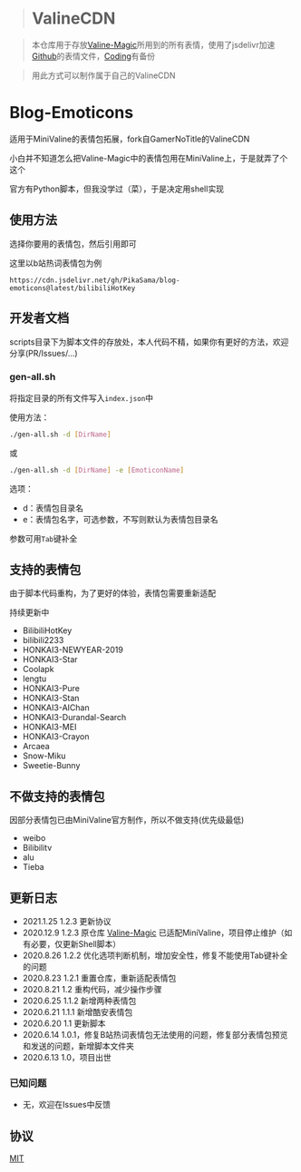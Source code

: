 ># ValineCDN

>本仓库用于存放[Valine-Magic](https://github.com/GamerNoTitle/Valine-Magic)所用到的所有表情，使用了jsdelivr加速[Github](https://github.com/GamerNoTitle/ValineCDN)的表情文件，[Coding](https://gamernotitle.coding.net/p/ValineCDN/d/ValineCDN/git/tree/master)有备份

>用此方式可以制作属于自己的ValineCDN

# Blog-Emoticons

适用于MiniValine的表情包拓展，fork自GamerNoTitle的ValineCDN

小白并不知道怎么把Valine-Magic中的表情包用在MiniValine上，于是就弄了个这个

官方有Python脚本，但我没学过（菜），于是决定用shell实现

## 使用方法
选择你要用的表情包，然后引用即可

这里以b站热词表情包为例
```
https://cdn.jsdelivr.net/gh/PikaSama/blog-emoticons@latest/bilibiliHotKey
```

## 开发者文档
scripts目录下为脚本文件的存放处，本人代码不精，如果你有更好的方法，欢迎分享(PR/Issues/...)

### gen-all.sh
将指定目录的所有文件写入`index.json`中

使用方法：
```bash
./gen-all.sh -d [DirName]
```
或
```bash
./gen-all.sh -d [DirName] -e [EmoticonName]
```

选项：
 - d：表情包目录名
 - e：表情包名字，可选参数，不写则默认为表情包目录名

参数可用`Tab`键补全

## 支持的表情包
由于脚本代码重构，为了更好的体验，表情包需要重新适配

持续更新中
 - BilibiliHotKey
 - bilibili2233
 - HONKAI3-NEWYEAR-2019
 - HONKAI3-Star
 - Coolapk
 - lengtu
 - HONKAI3-Pure
 - HONKAI3-Stan
 - HONKAI3-AIChan
 - HONKAI3-Durandal-Search
 - HONKAI3-MEI
 - HONKAI3-Crayon
 - Arcaea
 - Snow-Miku
 - Sweetie-Bunny

## 不做支持的表情包
因部分表情包已由MiniValine官方制作，所以不做支持(优先级最低)

 - weibo
 - Bilibilitv
 - alu
 - Tieba

## 更新日志
 - 2021.1.25 1.2.3 更新协议
 - 2020.12.9 1.2.3 原仓库 [Valine-Magic](https://github.com/GamerNoTitle/Valine-Magic) 已适配MiniValine，项目停止维护（如有必要，仅更新Shell脚本）
 - 2020.8.26 1.2.2 优化选项判断机制，增加安全性，修复不能使用Tab键补全的问题
 - 2020.8.23 1.2.1 重置仓库，重新适配表情包
 - 2020.8.21 1.2 重构代码，减少操作步骤
 - 2020.6.25 1.1.2 新增两种表情包
 - 2020.6.21 1.1.1 新增酷安表情包
 - 2020.6.20 1.1 更新脚本
 - 2020.6.14 1.0.1，修复B站热词表情包无法使用的问题，修复部分表情包预览和发送的问题，新增脚本文件夹
 - 2020.6.13 1.0，项目出世

### 已知问题
 - 无，欢迎在Issues中反馈
 
 ## 协议
 [MIT](https://mit-license.org/)
